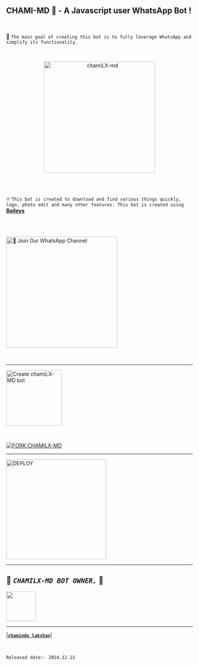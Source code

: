 <br>

## CHAMI-MD 👑  - A Javascript user WhatsApp  Bot !

<br>

🔮 `The main goal of creating this bot is to fully leverage WhatsApp and simplify its functionality.`

<br>
 
  <p align="center">  
  <a href="https://i.ibb.co/bKBDBcj/f69aa43a2d63b952.jpg">
    <img alt="chamiLX-md" height="300" src="https://i.ibb.co/bKBDBcj/f69aa43a2d63b952.jpg">
    
  
  </a>
</p>  


<br>
<br>

🔥 `This bot is created to download and find various things quickly, logo, photo edit and many other features. This bot is created using` **[Baileys](https://github.com/WhiskeySockets/Baileys)**


<br>
<br>

<a href="https://whatsapp.com/channel/0029Vazgd9F6WaKffmdKQH2A"><img src="https://img.shields.io/badge/%F0%9F%8E%89%20Join%20Our%20WhatsApp%20Channel-black" alt="📎 Join Our WhatsApp Channel" width="300"></a>

<br>

---

<a href="https://github.com/chamiLX-MD/"><img src="https://img.shields.io/badge/DEPLOY-greeen" alt="Create chamiLX-MD bot" width="150"></a>

<br>

[![FORK CHAMILX-MD](https://i.imgur.com/9v8VueT.jpeg/badge/FORK%20-chamiLX-MD-white)](https://github.com/chamiLX-MD/chami-md/fork)

 ---
 
<a href="https://chami-md-terms-and-rules.vercel.app/"><img src="https://img.shields.io/badge/Read%20Our%20Terms%20and%20Conditions-red" alt="DEPLOY" width="270"></a>

---

## 🍁 *`CHAMILX-MD BOT OWNER,`* 🍁  


   <a href="https://github.com/chamiLX/"><img src="https://i.ibb.co/bKBDBcj/f69aa43a2d63b952.jpg/u/106251140?v=4" width=80 height=80></a>   

---

|**[`chamindu lakshan`](https://github.com/prabathLK)**|

<br>

`Released date:- 2024.12.15`
<br>
